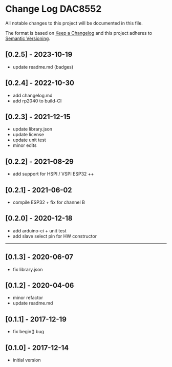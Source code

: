 # Change Log DAC8552

All notable changes to this project will be documented in this file.

The format is based on [Keep a Changelog](http://keepachangelog.com/)
and this project adheres to [Semantic Versioning](http://semver.org/).


## [0.2.5] - 2023-10-19
- update readme.md (badges)


## [0.2.4] - 2022-10-30
- add changelog.md
- add rp2040 to build-CI

## [0.2.3] - 2021-12-15
- update library.json
- update license
- update unit test
- minor edits

## [0.2.2] - 2021-08-29
- add support for HSPI / VSPI ESP32 ++

## [0.2.1] - 2021-06-02
- compile ESP32 + fix for channel B

## [0.2.0] - 2020-12-18
- add arduino-ci + unit test
- add slave select pin for HW constructor

----

## [0.1.3] - 2020-06-07
- fix library.json

## [0.1.2] - 2020-04-06
- minor refactor
- update readme.md

## [0.1.1] - 2017-12-19
- fix begin() bug

## [0.1.0] - 2017-12-14
- initial version

